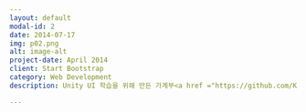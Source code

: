 ```yaml
---
layout: default
modal-id: 2
date: 2014-07-17
img: p02.png
alt: image-alt
project-date: April 2014
client: Start Bootstrap
category: Web Development
description: Unity UI 학습을 위해 만든 가계부<a href ="https://github.com/Kunging/a-HouseKeeping-Book">Github</a>

---
```


